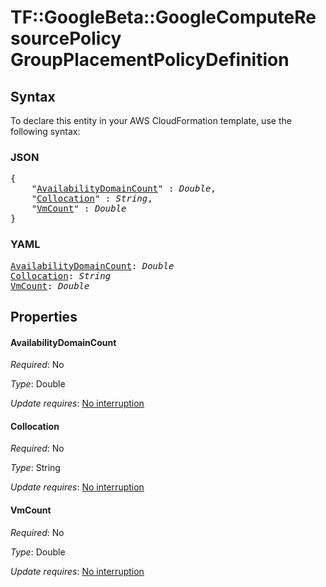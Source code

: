 # TF::GoogleBeta::GoogleComputeResourcePolicy GroupPlacementPolicyDefinition

## Syntax

To declare this entity in your AWS CloudFormation template, use the following syntax:

### JSON

<pre>
{
    "<a href="#availabilitydomaincount" title="AvailabilityDomainCount">AvailabilityDomainCount</a>" : <i>Double</i>,
    "<a href="#collocation" title="Collocation">Collocation</a>" : <i>String</i>,
    "<a href="#vmcount" title="VmCount">VmCount</a>" : <i>Double</i>
}
</pre>

### YAML

<pre>
<a href="#availabilitydomaincount" title="AvailabilityDomainCount">AvailabilityDomainCount</a>: <i>Double</i>
<a href="#collocation" title="Collocation">Collocation</a>: <i>String</i>
<a href="#vmcount" title="VmCount">VmCount</a>: <i>Double</i>
</pre>

## Properties

#### AvailabilityDomainCount

_Required_: No

_Type_: Double

_Update requires_: [No interruption](https://docs.aws.amazon.com/AWSCloudFormation/latest/UserGuide/using-cfn-updating-stacks-update-behaviors.html#update-no-interrupt)

#### Collocation

_Required_: No

_Type_: String

_Update requires_: [No interruption](https://docs.aws.amazon.com/AWSCloudFormation/latest/UserGuide/using-cfn-updating-stacks-update-behaviors.html#update-no-interrupt)

#### VmCount

_Required_: No

_Type_: Double

_Update requires_: [No interruption](https://docs.aws.amazon.com/AWSCloudFormation/latest/UserGuide/using-cfn-updating-stacks-update-behaviors.html#update-no-interrupt)

